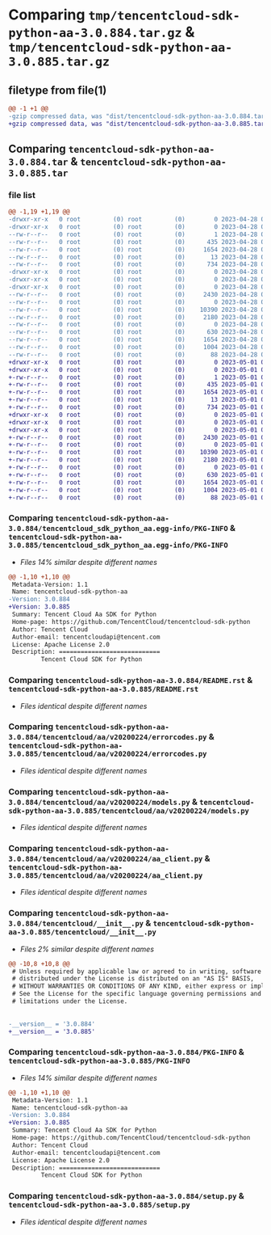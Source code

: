 # Comparing `tmp/tencentcloud-sdk-python-aa-3.0.884.tar.gz` & `tmp/tencentcloud-sdk-python-aa-3.0.885.tar.gz`

## filetype from file(1)

```diff
@@ -1 +1 @@
-gzip compressed data, was "dist/tencentcloud-sdk-python-aa-3.0.884.tar", last modified: Fri Apr 28 01:54:43 2023, max compression
+gzip compressed data, was "dist/tencentcloud-sdk-python-aa-3.0.885.tar", last modified: Mon May  1 00:16:35 2023, max compression
```

## Comparing `tencentcloud-sdk-python-aa-3.0.884.tar` & `tencentcloud-sdk-python-aa-3.0.885.tar`

### file list

```diff
@@ -1,19 +1,19 @@
-drwxr-xr-x   0 root         (0) root         (0)        0 2023-04-28 01:54:43.000000 tencentcloud-sdk-python-aa-3.0.884/
-drwxr-xr-x   0 root         (0) root         (0)        0 2023-04-28 01:54:43.000000 tencentcloud-sdk-python-aa-3.0.884/tencentcloud_sdk_python_aa.egg-info/
--rw-r--r--   0 root         (0) root         (0)        1 2023-04-28 01:54:43.000000 tencentcloud-sdk-python-aa-3.0.884/tencentcloud_sdk_python_aa.egg-info/dependency_links.txt
--rw-r--r--   0 root         (0) root         (0)      435 2023-04-28 01:54:43.000000 tencentcloud-sdk-python-aa-3.0.884/tencentcloud_sdk_python_aa.egg-info/SOURCES.txt
--rw-r--r--   0 root         (0) root         (0)     1654 2023-04-28 01:54:43.000000 tencentcloud-sdk-python-aa-3.0.884/tencentcloud_sdk_python_aa.egg-info/PKG-INFO
--rw-r--r--   0 root         (0) root         (0)       13 2023-04-28 01:54:43.000000 tencentcloud-sdk-python-aa-3.0.884/tencentcloud_sdk_python_aa.egg-info/top_level.txt
--rw-r--r--   0 root         (0) root         (0)      734 2023-04-28 01:54:43.000000 tencentcloud-sdk-python-aa-3.0.884/README.rst
-drwxr-xr-x   0 root         (0) root         (0)        0 2023-04-28 01:54:43.000000 tencentcloud-sdk-python-aa-3.0.884/tencentcloud/
-drwxr-xr-x   0 root         (0) root         (0)        0 2023-04-28 01:54:43.000000 tencentcloud-sdk-python-aa-3.0.884/tencentcloud/aa/
-drwxr-xr-x   0 root         (0) root         (0)        0 2023-04-28 01:54:43.000000 tencentcloud-sdk-python-aa-3.0.884/tencentcloud/aa/v20200224/
--rw-r--r--   0 root         (0) root         (0)     2430 2023-04-28 01:54:43.000000 tencentcloud-sdk-python-aa-3.0.884/tencentcloud/aa/v20200224/errorcodes.py
--rw-r--r--   0 root         (0) root         (0)        0 2023-04-28 01:54:43.000000 tencentcloud-sdk-python-aa-3.0.884/tencentcloud/aa/v20200224/__init__.py
--rw-r--r--   0 root         (0) root         (0)    10390 2023-04-28 01:54:43.000000 tencentcloud-sdk-python-aa-3.0.884/tencentcloud/aa/v20200224/models.py
--rw-r--r--   0 root         (0) root         (0)     2180 2023-04-28 01:54:43.000000 tencentcloud-sdk-python-aa-3.0.884/tencentcloud/aa/v20200224/aa_client.py
--rw-r--r--   0 root         (0) root         (0)        0 2023-04-28 01:54:43.000000 tencentcloud-sdk-python-aa-3.0.884/tencentcloud/aa/__init__.py
--rw-r--r--   0 root         (0) root         (0)      630 2023-04-28 01:54:43.000000 tencentcloud-sdk-python-aa-3.0.884/tencentcloud/__init__.py
--rw-r--r--   0 root         (0) root         (0)     1654 2023-04-28 01:54:43.000000 tencentcloud-sdk-python-aa-3.0.884/PKG-INFO
--rw-r--r--   0 root         (0) root         (0)     1004 2023-04-28 01:54:43.000000 tencentcloud-sdk-python-aa-3.0.884/setup.py
--rw-r--r--   0 root         (0) root         (0)       88 2023-04-28 01:54:43.000000 tencentcloud-sdk-python-aa-3.0.884/setup.cfg
+drwxr-xr-x   0 root         (0) root         (0)        0 2023-05-01 00:16:35.000000 tencentcloud-sdk-python-aa-3.0.885/
+drwxr-xr-x   0 root         (0) root         (0)        0 2023-05-01 00:16:35.000000 tencentcloud-sdk-python-aa-3.0.885/tencentcloud_sdk_python_aa.egg-info/
+-rw-r--r--   0 root         (0) root         (0)        1 2023-05-01 00:16:35.000000 tencentcloud-sdk-python-aa-3.0.885/tencentcloud_sdk_python_aa.egg-info/dependency_links.txt
+-rw-r--r--   0 root         (0) root         (0)      435 2023-05-01 00:16:35.000000 tencentcloud-sdk-python-aa-3.0.885/tencentcloud_sdk_python_aa.egg-info/SOURCES.txt
+-rw-r--r--   0 root         (0) root         (0)     1654 2023-05-01 00:16:35.000000 tencentcloud-sdk-python-aa-3.0.885/tencentcloud_sdk_python_aa.egg-info/PKG-INFO
+-rw-r--r--   0 root         (0) root         (0)       13 2023-05-01 00:16:35.000000 tencentcloud-sdk-python-aa-3.0.885/tencentcloud_sdk_python_aa.egg-info/top_level.txt
+-rw-r--r--   0 root         (0) root         (0)      734 2023-05-01 00:16:35.000000 tencentcloud-sdk-python-aa-3.0.885/README.rst
+drwxr-xr-x   0 root         (0) root         (0)        0 2023-05-01 00:16:35.000000 tencentcloud-sdk-python-aa-3.0.885/tencentcloud/
+drwxr-xr-x   0 root         (0) root         (0)        0 2023-05-01 00:16:35.000000 tencentcloud-sdk-python-aa-3.0.885/tencentcloud/aa/
+drwxr-xr-x   0 root         (0) root         (0)        0 2023-05-01 00:16:35.000000 tencentcloud-sdk-python-aa-3.0.885/tencentcloud/aa/v20200224/
+-rw-r--r--   0 root         (0) root         (0)     2430 2023-05-01 00:16:35.000000 tencentcloud-sdk-python-aa-3.0.885/tencentcloud/aa/v20200224/errorcodes.py
+-rw-r--r--   0 root         (0) root         (0)        0 2023-05-01 00:16:35.000000 tencentcloud-sdk-python-aa-3.0.885/tencentcloud/aa/v20200224/__init__.py
+-rw-r--r--   0 root         (0) root         (0)    10390 2023-05-01 00:16:35.000000 tencentcloud-sdk-python-aa-3.0.885/tencentcloud/aa/v20200224/models.py
+-rw-r--r--   0 root         (0) root         (0)     2180 2023-05-01 00:16:35.000000 tencentcloud-sdk-python-aa-3.0.885/tencentcloud/aa/v20200224/aa_client.py
+-rw-r--r--   0 root         (0) root         (0)        0 2023-05-01 00:16:35.000000 tencentcloud-sdk-python-aa-3.0.885/tencentcloud/aa/__init__.py
+-rw-r--r--   0 root         (0) root         (0)      630 2023-05-01 00:16:35.000000 tencentcloud-sdk-python-aa-3.0.885/tencentcloud/__init__.py
+-rw-r--r--   0 root         (0) root         (0)     1654 2023-05-01 00:16:35.000000 tencentcloud-sdk-python-aa-3.0.885/PKG-INFO
+-rw-r--r--   0 root         (0) root         (0)     1004 2023-05-01 00:16:35.000000 tencentcloud-sdk-python-aa-3.0.885/setup.py
+-rw-r--r--   0 root         (0) root         (0)       88 2023-05-01 00:16:35.000000 tencentcloud-sdk-python-aa-3.0.885/setup.cfg
```

### Comparing `tencentcloud-sdk-python-aa-3.0.884/tencentcloud_sdk_python_aa.egg-info/PKG-INFO` & `tencentcloud-sdk-python-aa-3.0.885/tencentcloud_sdk_python_aa.egg-info/PKG-INFO`

 * *Files 14% similar despite different names*

```diff
@@ -1,10 +1,10 @@
 Metadata-Version: 1.1
 Name: tencentcloud-sdk-python-aa
-Version: 3.0.884
+Version: 3.0.885
 Summary: Tencent Cloud Aa SDK for Python
 Home-page: https://github.com/TencentCloud/tencentcloud-sdk-python
 Author: Tencent Cloud
 Author-email: tencentcloudapi@tencent.com
 License: Apache License 2.0
 Description: ============================
         Tencent Cloud SDK for Python
```

### Comparing `tencentcloud-sdk-python-aa-3.0.884/README.rst` & `tencentcloud-sdk-python-aa-3.0.885/README.rst`

 * *Files identical despite different names*

### Comparing `tencentcloud-sdk-python-aa-3.0.884/tencentcloud/aa/v20200224/errorcodes.py` & `tencentcloud-sdk-python-aa-3.0.885/tencentcloud/aa/v20200224/errorcodes.py`

 * *Files identical despite different names*

### Comparing `tencentcloud-sdk-python-aa-3.0.884/tencentcloud/aa/v20200224/models.py` & `tencentcloud-sdk-python-aa-3.0.885/tencentcloud/aa/v20200224/models.py`

 * *Files identical despite different names*

### Comparing `tencentcloud-sdk-python-aa-3.0.884/tencentcloud/aa/v20200224/aa_client.py` & `tencentcloud-sdk-python-aa-3.0.885/tencentcloud/aa/v20200224/aa_client.py`

 * *Files identical despite different names*

### Comparing `tencentcloud-sdk-python-aa-3.0.884/tencentcloud/__init__.py` & `tencentcloud-sdk-python-aa-3.0.885/tencentcloud/__init__.py`

 * *Files 2% similar despite different names*

```diff
@@ -10,8 +10,8 @@
 # Unless required by applicable law or agreed to in writing, software
 # distributed under the License is distributed on an "AS IS" BASIS,
 # WITHOUT WARRANTIES OR CONDITIONS OF ANY KIND, either express or implied.
 # See the License for the specific language governing permissions and
 # limitations under the License.
 
 
-__version__ = '3.0.884'
+__version__ = '3.0.885'
```

### Comparing `tencentcloud-sdk-python-aa-3.0.884/PKG-INFO` & `tencentcloud-sdk-python-aa-3.0.885/PKG-INFO`

 * *Files 14% similar despite different names*

```diff
@@ -1,10 +1,10 @@
 Metadata-Version: 1.1
 Name: tencentcloud-sdk-python-aa
-Version: 3.0.884
+Version: 3.0.885
 Summary: Tencent Cloud Aa SDK for Python
 Home-page: https://github.com/TencentCloud/tencentcloud-sdk-python
 Author: Tencent Cloud
 Author-email: tencentcloudapi@tencent.com
 License: Apache License 2.0
 Description: ============================
         Tencent Cloud SDK for Python
```

### Comparing `tencentcloud-sdk-python-aa-3.0.884/setup.py` & `tencentcloud-sdk-python-aa-3.0.885/setup.py`

 * *Files identical despite different names*

